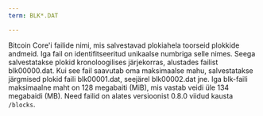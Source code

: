 ```yaml
---
term: BLK*.DAT

---
```

Bitcoin Core'i failide nimi, mis salvestavad plokiahela toorseid plokkide andmeid. Iga fail on identifitseeritud unikaalse numbriga selle nimes. Seega salvestatakse plokid kronoloogilises järjekorras, alustades failist blk00000.dat. Kui see fail saavutab oma maksimaalse mahu, salvestatakse järgmised plokid faili blk00001.dat, seejärel blk00002.dat jne. Iga blk-faili maksimaalne maht on 128 megabaiti (MiB), mis vastab veidi üle 134 megabaidi (MB). Need failid on alates versioonist 0.8.0 viidud kausta `/blocks`.
